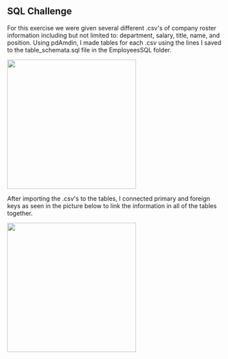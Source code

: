 ## SQL Challenge
For this exercise we were given several different .csv's of company roster information including but not limited to: department, salary, title, name, and position.
Using pdAmdin, I made tables for each .csv using the lines I saved to the table_schemata.sql file in the EmployeesSQL folder.

<img src="EmployeesSQL/images/schemata.PNG" width=300px align=center>

After importing the .csv's to the tables, I connected primary and foreign keys as seen in the picture below to link the information in all of the tables together.

<img src="EmployeesSQL/images/SQLchallenge_ERD.png" width=300px align=center>
